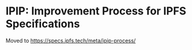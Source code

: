 # IPIP: Improvement Process for IPFS Specifications

Moved to https://specs.ipfs.tech/meta/ipip-process/
